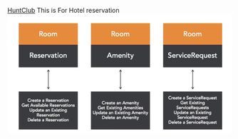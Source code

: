 
[HuntClub](https://spring.io/)
This is For Hotel reservation
![alt text](https://github.com/charity1475/HuntClub/blob/main/HuntClub.png?raw=true)
